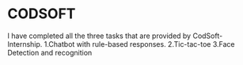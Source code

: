 # CODSOFT
I have completed all the three tasks that are provided by CodSoft-Internship.
1.Chatbot with rule-based responses.
2.Tic-tac-toe
3.Face Detection and recognition
